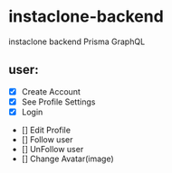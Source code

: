 # instaclone-backend

instaclone backend Prisma GraphQL

## user:

- [x] Create Account
- [x] See Profile Settings
- [x] Login
- [] Edit Profile
- [] Follow user
- [] UnFollow user
- [] Change Avatar(image)
